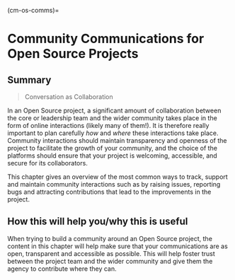 (cm-os-comms)=
# Community Communications for Open Source Projects

## Summary

> Conversation as Collaboration

In an Open Source project, a significant amount of collaboration between the core or leadership team and the wider community takes place in the form of online interactions (likely many of them!).
It is therefore really important to plan carefully _how_ and _where_ these interactions take place.
Community interactions should maintain transparency and openness of the project to facilitate the growth of your community, and the choice of the platforms should ensure that your project is welcoming, accessible, and secure for its collaborators.

This chapter gives an overview of the most common ways to track, support and maintain community interactions such as by raising issues, reporting bugs and attracting contributions that lead to the improvements in the project.

## How this will help you/why this is useful

When trying to build a community around an Open Source project, the content in this chapter will help make sure that your communications are as open, transparent and accessible as possible.
This will help foster trust between the project team and the wider community and give them the agency to contribute where they can.
